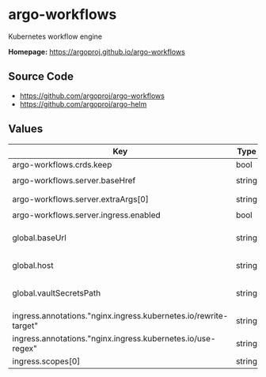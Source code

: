 # argo-workflows

Kubernetes workflow engine

**Homepage:** <https://argoproj.github.io/argo-workflows>

## Source Code

* <https://github.com/argoproj/argo-workflows>
* <https://github.com/argoproj/argo-helm>

## Values

| Key | Type | Default | Description |
|-----|------|---------|-------------|
| argo-workflows.crds.keep | bool | `false` |  |
| argo-workflows.server.baseHref | string | `"/argo-workflows/"` |  |
| argo-workflows.server.extraArgs[0] | string | `"--auth-mode=server"` |  |
| argo-workflows.server.ingress.enabled | bool | `false` |  |
| global.baseUrl | string | Set by Argo CD | Base URL for the environment |
| global.host | string | Set by Argo CD | Host name for ingress |
| global.vaultSecretsPath | string | Set by Argo CD | Base path for Vault secrets |
| ingress.annotations."nginx.ingress.kubernetes.io/rewrite-target" | string | `"/$2"` |  |
| ingress.annotations."nginx.ingress.kubernetes.io/use-regex" | string | `"true"` |  |
| ingress.scopes[0] | string | `"exec:admin"` |  |